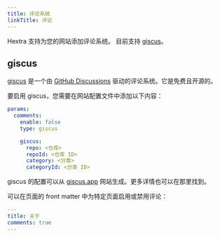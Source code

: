 ```yaml
---
title: 评论系统
linkTitle: 评论
---
```


Hextra 支持为您的网站添加评论系统。
目前支持 [giscus](https://giscus.app/)。

<!--more-->

## giscus

[giscus](https://giscus.app/) 是一个由 [GitHub Discussions](https://docs.github.com/en/discussions) 驱动的评论系统。它是免费且开源的。

要启用 giscus，您需要在网站配置文件中添加以下内容：

```yaml {filename="hugo.yaml"}
params:
  comments:
    enable: false
    type: giscus

    giscus:
      repo: <仓库>
      repoId: <仓库 ID>
      category: <分类>
      categoryId: <分类 ID>
```

giscus 的配置可以从 [giscus.app](https://giscus.app/) 网站生成。更多详情也可以在那里找到。

可以在页面的 front matter 中为特定页面启用或禁用评论：

```yaml {filename="content/docs/about.md"}
---
title: 关于
comments: true
---
```